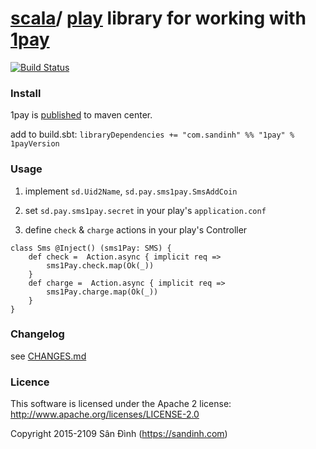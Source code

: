 [scala](http://scala-lang.org/)/ [play](https://playframework.com/) library for working with [1pay](http://developers.1pay.vn/http-apis)
=========================
[![Build Status](https://travis-ci.org/ohze/1pay.svg)](https://travis-ci.org/ohze/1pay)

### Install
1pay is [published](http://search.maven.org/#search|ga|1|g%3A%22com.sandinh%22%201pay) to maven center.

add to build.sbt:
`libraryDependencies += "com.sandinh" %% "1pay" % 1payVersion`

### Usage
1. implement `sd.Uid2Name`, `sd.pay.sms1pay.SmsAddCoin`

2. set `sd.pay.sms1pay.secret` in your play's `application.conf`

3. define `check` & `charge` actions in your play's Controller
```
class Sms @Inject() (sms1Pay: SMS) {
    def check =  Action.async { implicit req =>
        sms1Pay.check.map(Ok(_))
    }
    def charge =  Action.async { implicit req =>
        sms1Pay.charge.map(Ok(_))
    }
}
```

### Changelog
see [CHANGES.md](CHANGES.md)

### Licence
This software is licensed under the Apache 2 license:
http://www.apache.org/licenses/LICENSE-2.0

Copyright 2015-2109 Sân Đình (https://sandinh.com)
